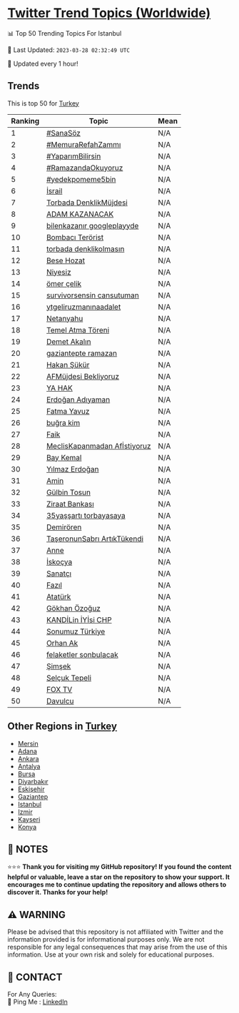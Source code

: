 [Twitter Trend Topics (Worldwide)](https://github.com/ErcinDedeoglu/Twitter-Trend-Topics)
==========


📊 Top 50 Trending Topics For Istanbul

📆 Last Updated: `2023-03-28 02:32:49 UTC`

🔧 Updated every 1 hour!


## Trends

This is top 50 for [Turkey](</Turkey>)

| Ranking | Topic | Mean |
| ------- | ------------ | ------------ |
| 1 | [#SanaSöz](http://twitter.com/search?q=%23SanaS%c3%b6z) | N/A |
| 2 | [#MemuraRefahZammı](http://twitter.com/search?q=%23MemuraRefahZamm%c4%b1) | N/A |
| 3 | [#YaparımBilirsin](http://twitter.com/search?q=%23Yapar%c4%b1mBilirsin) | N/A |
| 4 | [#RamazandaOkuyoruz](http://twitter.com/search?q=%23RamazandaOkuyoruz) | N/A |
| 5 | [#yedekpomeme5bin](http://twitter.com/search?q=%23yedekpomeme5bin) | N/A |
| 6 | [İsrail](http://twitter.com/search?q=%c4%b0srail) | N/A |
| 7 | [Torbada DenklikMüjdesi](http://twitter.com/search?q=Torbada+DenklikM%c3%bcjdesi) | N/A |
| 8 | [ADAM KAZANACAK](http://twitter.com/search?q=ADAM+KAZANACAK) | N/A |
| 9 | [bilenkazanır googleplayyde](http://twitter.com/search?q=bilenkazan%c4%b1r+googleplayyde) | N/A |
| 10 | [Bombacı Terörist](http://twitter.com/search?q=Bombac%c4%b1+Ter%c3%b6rist) | N/A |
| 11 | [torbada denklikolmasın](http://twitter.com/search?q=torbada+denklikolmas%c4%b1n) | N/A |
| 12 | [Bese Hozat](http://twitter.com/search?q=Bese+Hozat) | N/A |
| 13 | [Niyesiz](http://twitter.com/search?q=Niyesiz) | N/A |
| 14 | [ömer çelik](http://twitter.com/search?q=%c3%b6mer+%c3%a7elik) | N/A |
| 15 | [survivorsensin cansutuman](http://twitter.com/search?q=survivorsensin+cansutuman) | N/A |
| 16 | [ytgeliruzmanınaadalet](http://twitter.com/search?q=ytgeliruzman%c4%b1naadalet) | N/A |
| 17 | [Netanyahu](http://twitter.com/search?q=Netanyahu) | N/A |
| 18 | [Temel Atma Töreni](http://twitter.com/search?q=Temel+Atma+T%c3%b6reni) | N/A |
| 19 | [Demet Akalın](http://twitter.com/search?q=Demet+Akal%c4%b1n) | N/A |
| 20 | [gaziantepte ramazan](http://twitter.com/search?q=gaziantepte+ramazan) | N/A |
| 21 | [Hakan Şükür](http://twitter.com/search?q=Hakan+%c5%9e%c3%bck%c3%bcr) | N/A |
| 22 | [AFMüjdesi Bekliyoruz](http://twitter.com/search?q=AFM%c3%bcjdesi+Bekliyoruz) | N/A |
| 23 | [YA HAK](http://twitter.com/search?q=YA+HAK) | N/A |
| 24 | [Erdoğan Adıyaman](http://twitter.com/search?q=Erdo%c4%9fan+Ad%c4%b1yaman) | N/A |
| 25 | [Fatma Yavuz](http://twitter.com/search?q=Fatma+Yavuz) | N/A |
| 26 | [buğra kim](http://twitter.com/search?q=bu%c4%9fra+kim) | N/A |
| 27 | [Faik](http://twitter.com/search?q=Faik) | N/A |
| 28 | [MeclisKapanmadan Afİstiyoruz](http://twitter.com/search?q=MeclisKapanmadan+Af%c4%b0stiyoruz) | N/A |
| 29 | [Bay Kemal](http://twitter.com/search?q=Bay+Kemal) | N/A |
| 30 | [Yılmaz Erdoğan](http://twitter.com/search?q=Y%c4%b1lmaz+Erdo%c4%9fan) | N/A |
| 31 | [Amin](http://twitter.com/search?q=Amin) | N/A |
| 32 | [Gülbin Tosun](http://twitter.com/search?q=G%c3%bclbin+Tosun) | N/A |
| 33 | [Ziraat Bankası](http://twitter.com/search?q=Ziraat+Bankas%c4%b1) | N/A |
| 34 | [35yaşşartı torbayasaya](http://twitter.com/search?q=35ya%c5%9f%c5%9fart%c4%b1+torbayasaya) | N/A |
| 35 | [Demirören](http://twitter.com/search?q=Demir%c3%b6ren) | N/A |
| 36 | [TaşeronunSabrı ArtıkTükendi](http://twitter.com/search?q=Ta%c5%9feronunSabr%c4%b1+Art%c4%b1kT%c3%bckendi) | N/A |
| 37 | [Anne](http://twitter.com/search?q=Anne) | N/A |
| 38 | [İskoçya](http://twitter.com/search?q=%c4%b0sko%c3%a7ya) | N/A |
| 39 | [Sanatçı](http://twitter.com/search?q=Sanat%c3%a7%c4%b1) | N/A |
| 40 | [Fazıl](http://twitter.com/search?q=Faz%c4%b1l) | N/A |
| 41 | [Atatürk](http://twitter.com/search?q=Atat%c3%bcrk) | N/A |
| 42 | [Gökhan Özoğuz](http://twitter.com/search?q=G%c3%b6khan+%c3%96zo%c4%9fuz) | N/A |
| 43 | [KANDİLin İYİsi CHP](http://twitter.com/search?q=KAND%c4%b0Lin+%c4%b0Y%c4%b0si+CHP) | N/A |
| 44 | [Sonumuz Türkiye](http://twitter.com/search?q=Sonumuz+T%c3%bcrkiye) | N/A |
| 45 | [Orhan Ak](http://twitter.com/search?q=Orhan+Ak) | N/A |
| 46 | [felaketler sonbulacak](http://twitter.com/search?q=felaketler+sonbulacak) | N/A |
| 47 | [Şimşek](http://twitter.com/search?q=%c5%9eim%c5%9fek) | N/A |
| 48 | [Selçuk Tepeli](http://twitter.com/search?q=Sel%c3%a7uk+Tepeli) | N/A |
| 49 | [FOX TV](http://twitter.com/search?q=FOX+TV) | N/A |
| 50 | [Davulcu](http://twitter.com/search?q=Davulcu) | N/A |



## Other Regions in [Turkey](</Turkey>)

* [Mersin](</Turkey/Mersin.md>)
* [Adana](</Turkey/Adana.md>)
* [Ankara](</Turkey/Ankara.md>)
* [Antalya](</Turkey/Antalya.md>)
* [Bursa](</Turkey/Bursa.md>)
* [Diyarbakır](</Turkey/Diyarbakır.md>)
* [Eskişehir](</Turkey/Eskişehir.md>)
* [Gaziantep](</Turkey/Gaziantep.md>)
* [Istanbul](</Turkey/Istanbul.md>)
* [Izmir](</Turkey/Izmir.md>)
* [Kayseri](</Turkey/Kayseri.md>)
* [Konya](</Turkey/Konya.md>)



## 📝 NOTES

⭐⭐⭐ **Thank you for visiting my GitHub repository! If you found the content helpful or valuable, leave a star on the repository to show your support. It encourages me to continue updating the repository and allows others to discover it. Thanks for your help!**


## ⚠️ WARNING

Please be advised that this repository is not affiliated with Twitter and the information provided is for informational purposes only. We are not responsible for any legal consequences that may arise from the use of this information. Use at your own risk and solely for educational purposes.


## 📨 CONTACT

 For Any Queries:  
            🏓 Ping Me : [LinkedIn](https://www.linkedin.com/in/ercindedeoglu/)
